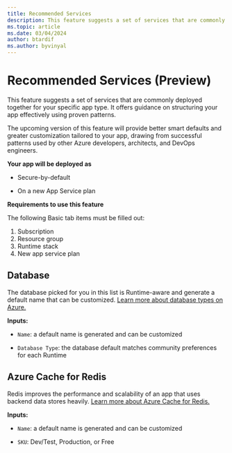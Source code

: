 ```yaml
---
title: Recommended Services
description: This feature suggests a set of services that are commonly deployed together for your specific app type.
ms.topic: article
ms.date: 03/04/2024
author: btardif
ms.author: byvinyal
---
```


# Recommended Services (Preview)

This feature suggests a set of services that are commonly deployed together for your specific app type. It offers guidance on structuring your app effectively using proven patterns. 

The upcoming version of this feature will provide better smart defaults and greater customization tailored to your app, drawing from successful patterns used by other Azure developers, architects, and DevOps engineers. 

**Your app will be deployed as**

- Secure-by-default 

- On a new App Service plan

**Requirements to use this feature**

The following Basic tab items must be filled out:  

1. Subscription 
1. Resource group 
1. Runtime stack 
1. New app service plan 

## Database 

The database picked for you in this list is Runtime-aware and generate a default name that can be customized. [Learn more about database types on Azure.]( https://azure.microsoft.com/products/category/databases) 

**Inputs:**

- `Name`: a default name is generated and can be customized 

- `Database Type`: the database default matches community preferences for each Runtime 

## Azure Cache for Redis 

Redis improves the performance and scalability of an app that uses backend data stores heavily. [Learn more about Azure Cache for Redis.]( https://learn.microsoft.com/azure/azure-cache-for-redis/cache-overview) 

**Inputs:**  

- `Name`: a default name is generated and can be customized 

- `SKU`: Dev/Test, Production, or Free